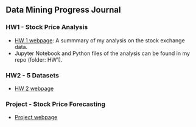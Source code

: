 ## Data Mining Progress Journal

### HW1 - Stock Price Analysis
- [HW 1 webpage](HW1/HW1.html): A summmary of my analysis on the stock exchange data.
- Jupyter Notebook and Python files of the analysis can be found in my repo (folder: HW1).

### HW2 - 5 Datasets
- [HW 2 webpage](HW2/HW2.html)

### Project - Stock Price Forecasting
- [Project webpage](IE582_Project.pdf)
